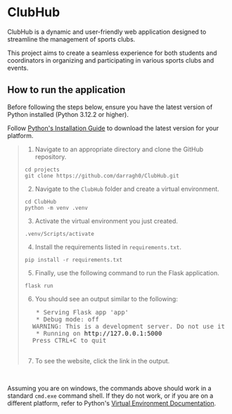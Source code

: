 # ClubHub
ClubHub is a dynamic and user-friendly web application designed to streamline the management of
sports clubs. 

This project aims to create a seamless experience for both students and
coordinators in organizing and participating in various sports clubs and events.
<br />

## How to run the application
Before following the steps below, ensure you have the latest version of Python installed
(Python 3.12.2 or higher).
 
Follow [Python's Installation Guide](https://www.python.org/downloads) to download
the latest version for your platform.
<br />

>1. Navigate to an appropriate directory and clone the GitHub repository.
>   ```
>   cd projects
>   git clone https://github.com/darragh0/ClubHub.git
>   ``` 
>2. Navigate to the `ClubHub` folder and create a virtual environment.
>   ```
>   cd ClubHub
>   python -m venv .venv
>   ```
>3. Activate the virtual environment you just created.
>   ```
>   .venv/Scripts/activate
>   ```
>4. Install the requirements listed in ``requirements.txt``.
>   ```
>   pip install -r requirements.txt
>   ```
>5. Finally, use the following command to run the Flask application.
>   ```
>   flask run
>   ```
>6. You should see an output similar to the following:
>   <pre>
>    * Serving Flask app 'app'
>    * Debug mode: off
>   WARNING: This is a development server. Do not use it in a production deployment. Use a production WSGI server instead.
>    * Running on <a>http://127.0.0.1:5000</a>
>   Press CTRL+C to quit
>   </pre>
>7. To see the website, click the link in the output.
<br />

Assuming you are on windows, the commands above should work in a standard ``cmd.exe`` command shell.
If they do not work, or if you are on a different platform, refer to Python's [Virtual Environment Documentation](https://docs.python.org/3/library/venv.html).<br><br>
